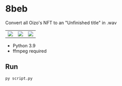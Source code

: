 # 8beb

Convert all Oizo's NFT to an "Unfinished title" in .wav

<table>
  <tr>
  <td valign="top">
    <img src="https://assets.foundation.app/0xD62C83ed5524802a6e5e7cA2b350E404a6a204a0/1/nft.gif">
  </td>
  <td valign="top">
    <img src="https://assets.foundation.app/0xD62C83ed5524802a6e5e7cA2b350E404a6a204a0/27/nft.gif">
  </td>
  <td valign="top">
    <img src="https://assets.foundation.app/0xD62C83ed5524802a6e5e7cA2b350E404a6a204a0/8/nft.gif">
  </td>
  </tr>
</table>

- Python 3.9
- ffmpeg required

## Run
`py script.py`